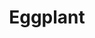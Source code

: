 ---
blog: https://blog.eggplantsoftware.com/
facebook: https://facebook.com/2408303446115849
instagram: https://instagram.com/eggy_adventures
linkedin: https://linkedin.com/company/382022
logohandle: eggplantsoftware
sort: eggplantsoftware
title: Eggplant
twitter: https://x.com/eggplantio
website: https://www.eggplantsoftware.com/
youtube: https://youtube.com/channel/UC7jvQTUN3nuXR6Bv_yRbx6A?sub_confirmation=1
---